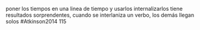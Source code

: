 poner los tiempos en una linea de tiempo y usarlos internalizarlos tiene resultados sorprendentes, cuando se interlaniza un verbo, los demás llegan solos
#Atkinson2014 115
